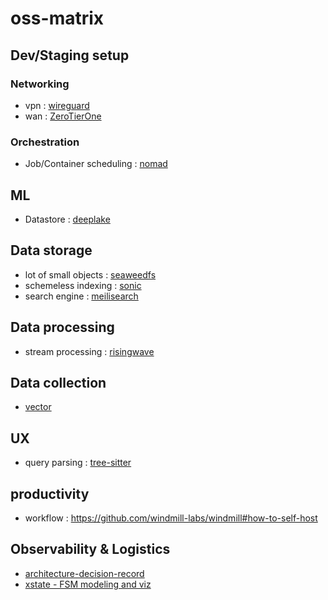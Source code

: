 # oss-matrix

## Dev/Staging setup

### Networking
- vpn : [wireguard](https://docs.hetzner.com/cloud/apps/list/wireguard/)
- wan : [ZeroTierOne](https://github.com/zerotier/ZeroTierOne)


### Orchestration 
- Job/Container scheduling : [nomad](https://developer.hashicorp.com/nomad)


## ML
- Datastore : [deeplake](https://github.com/activeloopai/deeplake)


## Data storage
- lot of small objects : [seaweedfs](https://github.com/seaweedfs/seaweedfs)
- schemeless indexing : [sonic](https://github.com/valeriansaliou/sonic)
- search engine : [meilisearch](https://github.com/meilisearch/meilisearch)


## Data processing 
- stream processing : [risingwave](https://www.risingwave.dev/docs/current/intro/)


## Data collection 
- [vector](https://github.com/vectordotdev/vector)

## UX
- query parsing : [tree-sitter](https://github.com/tree-sitter/tree-sitter)

## productivity 
- workflow : https://github.com/windmill-labs/windmill#how-to-self-host

## Observability & Logistics
- [architecture-decision-record](https://github.com/joelparkerhenderson/architecture-decision-record)
- [xstate - FSM modeling and viz](https://github.com/statelyai/xstate)
